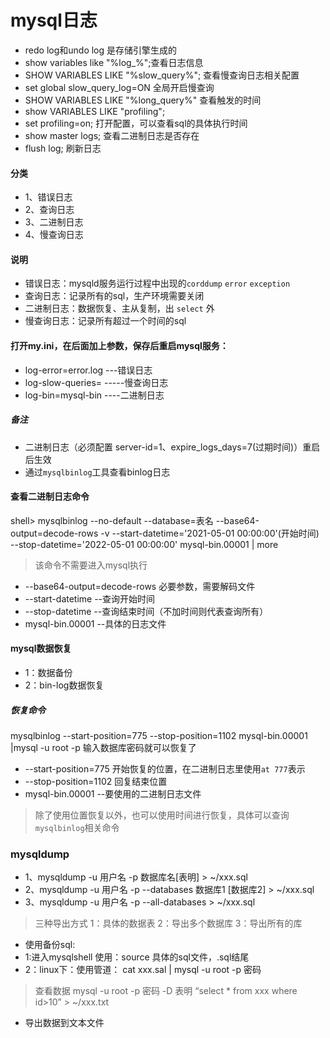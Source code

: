 mysql日志
=============================
* redo log和undo log 是存储引擎生成的
* show variables like "%log_%";查看日志信息
* SHOW VARIABLES LIKE "%slow_query%";  查看慢查询日志相关配置
* set global slow_query_log=ON         全局开启慢查询
* SHOW VARIABLES LIKE "%long_query%"   查看触发的时间
* show VARIABLES LIKE "profiling";      
* set profiling=on;                    打开配置，可以查看sql的具体执行时间
* show master logs;                    查看二进制日志是否存在
* flush log;                           刷新日志

#### 分类
* 1、错误日志
* 2、查询日志
* 3、二进制日志
* 4、慢查询日志
#### 说明
* 错误日志：mysqld服务运行过程中出现的`corddump` `error` `exception`
* 查询日志：记录所有的sql，生产环境需要关闭
* 二进制日志：数据恢复、主从复制，出 `select` 外
* 慢查询日志：记录所有超过一个时间的sql


#### 打开my.ini，在后面加上参数，保存后重启mysql服务：
* log-error=error.log          ---错误日志
* log-slow-queries=          -----慢查询日志 
* log-bin=mysql-bin           ----二进制日志
##### 备注
* 二进制日志（必须配置 server-id=1、expire_logs_days=7(过期时间)）重启后生效
* 通过`mysqlbinlog`工具查看binlog日志

#### 查看二进制日志命令
shell> mysqlbinlog --no-default --database=表名  --base64-output=decode-rows -v
--start-datetime='2021-05-01 00:00:00'(开始时间) --stop-datetime='2022-05-01 00:00:00'
 mysql-bin.00001 | more
> 该命令不需要进入mysql执行
* --base64-output=decode-rows 必要参数，需要解码文件
* --start-datetime  --查询开始时间
* --stop-datetime   --查询结束时间（不加时间则代表查询所有）
* mysql-bin.00001   --具体的日志文件
#### mysql数据恢复
* 1：数据备份
* 2：bin-log数据恢复
##### 恢复命令
mysqlbinlog  --start-position=775 --stop-position=1102 mysql-bin.00001 |mysql -u root -p
输入数据库密码就可以恢复了
* --start-position=775  开始恢复的位置，在二进制日志里使用`at 777`表示
* --stop-position=1102   回复结束位置
* mysql-bin.00001       --要使用的二进制日志文件
> 除了使用位置恢复以外，也可以使用时间进行恢复，具体可以查询`mysqlbinlog`相关命令

### mysqldump
* 1、mysqldump -u 用户名 -p 数据库名[表明] > ~/xxx.sql    
* 2、mysqldump -u 用户名 -p --databases 数据库1 [数据库2] > ~/xxx.sql
* 3、mysqldump -u 用户名 -p --all-databases  > ~/xxx.sql
> 三种导出方式 1：具体的数据表   2：导出多个数据库   3：导出所有的库
* 使用备份sql:
* 1:进入mysqlshell 使用：source 具体的sql文件，.sql结尾
* 2：linux下：使用管道： cat xxx.sal | mysql -u root -p 密码
> 查看数据
mysql -u root -p 密码 -D 表明 “select * from xxx where id>10” > ~/xxx.txt
* 导出数据到文本文件